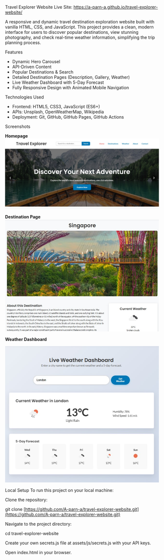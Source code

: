 Travel Explorer Website
Live Site: https://a-parn-a.github.io/travel-explorer-website/

A responsive and dynamic travel destination exploration website built with vanilla HTML, CSS, and JavaScript. This project provides a clean, modern interface for users to discover popular destinations, view stunning photography, and check real-time weather information, simplifying the trip planning process.

Features
<ul>
<li>Dynamic Hero Carousel</li>

<li>API-Driven Content</li>

<li>Popular Destinations & Search</li>

<li>Detailed Destination Pages (Description, Gallery, Weather)</li>

<li>Live Weather Dashboard with 5-Day Forecast</li>

<li>Fully Responsive Design with Animated Mobile Navigation</li>
</ul>

Technologies Used
<ul>
<li>Frontend: HTML5, CSS3, JavaScript (ES6+)</li>

<li>APIs: Unsplash, OpenWeatherMap, Wikipedia</li>

<li>Deployment: Git, GitHub, GitHub Pages, GitHub Actions</li>
</ul>

Screenshots

**Homepage**
![Homepage Screenshot](./assets/screenshots/homepage.jpg)

**Destination Page**
![Destination Page Screenshot](./assets/screenshots/destination-page.jpg)

**Weather Dashboard**

![Weather Dashboard Screenshot](./assets/screenshots/weather-dashboard.jpg)

Local Setup
To run this project on your local machine:

Clone the repository:

git clone [https://github.com/A-parn-a/travel-explorer-website.git](https://github.com/A-parn-a/travel-explorer-website.git)

Navigate to the project directory:

cd travel-explorer-website

Create your own secrets.js file at assets/js/secrets.js with your API keys.

Open index.html in your browser.
